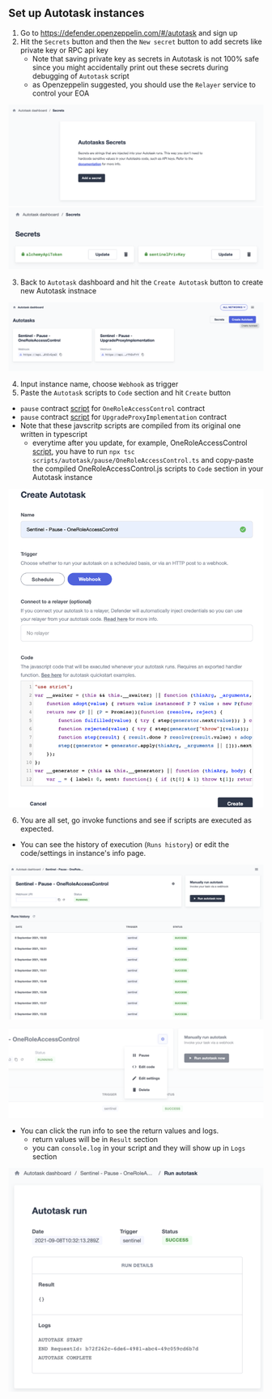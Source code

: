 ## Set up Autotask instances

1. Go to https://defender.openzeppelin.com/#/autotask and sign up
2. Hit the `Secrets` button and then the `New secret` button to add secrets like private key or RPC api key
    - Note that saving private key as secrets in Autotask is not 100% safe since you might accidentally print out these secrets during debugging of `Autotask` script
    - as Openzeppelin suggested, you should use the `Relayer` service to control your EOA

![](./imgs/autotask_secrets1.png)
![](./imgs/autotask_secrets2.png)


3. Back to `Autotask` dashboard and hit the `Create Autotask` button to create new Autotask instnace

![](./imgs/autotask_create1.png)

4. Input instance name, choose `Webhook` as trigger
5. Paste the `Autotask` scripts to `Code` section and hit `Create` button
- `pause` contract [script](./scripts/autotask/pause/OneRoleAccessControl.js) for `OneRoleAccessControl` contract
- `pause` contract [script](./scripts/autotask/pause/UpgradeProxyImplementation.js) for `UpgradeProxyImplementation` contract
- Note that these javscritp scripts are compiled from its original one written in typescript
    - everytime after you update, for example, OneRoleAccessControl [script](./scripts/autotask/pause/OneRoleAccessControl.ts), you have to run `npx tsc scripts/autotask/pause/OneRoleAccessControl.ts` and copy-paste the compiled OneRoleAccessControl.js scripts to `Code` section in your Autotask instance

![](./imgs/autotask_create2.png)

6. You are all set, go invoke functions and see if scripts are executed as expected.


- You can see the history of execution (`Runs history`) or edit the code/settings in instance's info page.

![](./imgs/autotask_instance_info.png)

![](./imgs/autotask_edit.png)

- You can click the run info to see the return values and logs.
    - return values will be in `Result` section
    - you can `console.log` in your script and they will show up in `Logs` section

![](./imgs/autotask_run_info.png)
